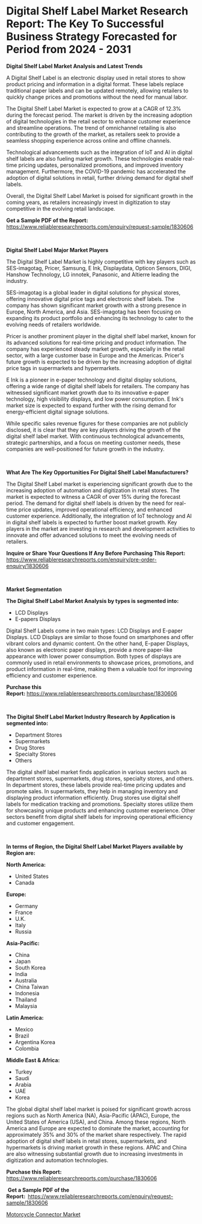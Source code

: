 <p><h1>Digital Shelf Label Market Research Report: The Key To Successful Business Strategy Forecasted for Period from 2024 - 2031</h1></p><p><strong>Digital Shelf Label Market Analysis and Latest Trends</strong></p>
<p><p>A Digital Shelf Label is an electronic display used in retail stores to show product pricing and information in a digital format. These labels replace traditional paper labels and can be updated remotely, allowing retailers to quickly change prices and promotions without the need for manual labor.</p><p>The Digital Shelf Label Market is expected to grow at a CAGR of 12.3% during the forecast period. The market is driven by the increasing adoption of digital technologies in the retail sector to enhance customer experience and streamline operations. The trend of omnichannel retailing is also contributing to the growth of the market, as retailers seek to provide a seamless shopping experience across online and offline channels.</p><p>Technological advancements such as the integration of IoT and AI in digital shelf labels are also fueling market growth. These technologies enable real-time pricing updates, personalized promotions, and improved inventory management. Furthermore, the COVID-19 pandemic has accelerated the adoption of digital solutions in retail, further driving demand for digital shelf labels.</p><p>Overall, the Digital Shelf Label Market is poised for significant growth in the coming years, as retailers increasingly invest in digitization to stay competitive in the evolving retail landscape.</p></p>
<p><strong>Get a Sample PDF of the Report:&nbsp;</strong> <a href="https://www.reliableresearchreports.com/enquiry/request-sample/1830606">https://www.reliableresearchreports.com/enquiry/request-sample/1830606</a></p>
<p>&nbsp;</p>
<p><strong>Digital Shelf Label Major Market Players</strong></p>
<p><p>The Digital Shelf Label Market is highly competitive with key players such as SES-imagotag, Pricer, Samsung, E Ink, Displaydata, Opticon Sensors, DIGI, Hanshow Technology, LG innotek, Panasonic, and Altierre leading the industry. </p><p>SES-imagotag is a global leader in digital solutions for physical stores, offering innovative digital price tags and electronic shelf labels. The company has shown significant market growth with a strong presence in Europe, North America, and Asia. SES-imagotag has been focusing on expanding its product portfolio and enhancing its technology to cater to the evolving needs of retailers worldwide.</p><p>Pricer is another prominent player in the digital shelf label market, known for its advanced solutions for real-time pricing and product information. The company has experienced steady market growth, especially in the retail sector, with a large customer base in Europe and the Americas. Pricer's future growth is expected to be driven by the increasing adoption of digital price tags in supermarkets and hypermarkets.</p><p>E Ink is a pioneer in e-paper technology and digital display solutions, offering a wide range of digital shelf labels for retailers. The company has witnessed significant market growth due to its innovative e-paper technology, high visibility displays, and low power consumption. E Ink's market size is expected to expand further with the rising demand for energy-efficient digital signage solutions.</p><p>While specific sales revenue figures for these companies are not publicly disclosed, it is clear that they are key players driving the growth of the digital shelf label market. With continuous technological advancements, strategic partnerships, and a focus on meeting customer needs, these companies are well-positioned for future growth in the industry.</p></p>
<p>&nbsp;</p>
<p><strong>What Are The Key Opportunities For Digital Shelf Label Manufacturers?</strong></p>
<p><p>The Digital Shelf Label market is experiencing significant growth due to the increasing adoption of automation and digitization in retail stores. The market is expected to witness a CAGR of over 15% during the forecast period. The demand for digital shelf labels is driven by the need for real-time price updates, improved operational efficiency, and enhanced customer experience. Additionally, the integration of IoT technology and AI in digital shelf labels is expected to further boost market growth. Key players in the market are investing in research and development activities to innovate and offer advanced solutions to meet the evolving needs of retailers.</p></p>
<p><strong>Inquire or Share Your Questions If Any Before Purchasing This Report:</strong> <a href="https://www.reliableresearchreports.com/enquiry/pre-order-enquiry/1830606">https://www.reliableresearchreports.com/enquiry/pre-order-enquiry/1830606</a></p>
<p>&nbsp;</p>
<p><strong>Market Segmentation</strong></p>
<p><strong>The Digital Shelf Label Market Analysis by types is segmented into:</strong></p>
<p><ul><li>LCD Displays</li><li>E-papers Displays</li></ul></p>
<p><p>Digital Shelf Labels come in two main types: LCD Displays and E-paper Displays. LCD Displays are similar to those found on smartphones and offer vibrant colors and dynamic content. On the other hand, E-paper Displays, also known as electronic paper displays, provide a more paper-like appearance with lower power consumption. Both types of displays are commonly used in retail environments to showcase prices, promotions, and product information in real-time, making them a valuable tool for improving efficiency and customer experience.</p></p>
<p><strong>Purchase this Report:&nbsp;</strong><a href="https://www.reliableresearchreports.com/purchase/1830606">https://www.reliableresearchreports.com/purchase/1830606</a></p>
<p>&nbsp;</p>
<p><strong>The Digital Shelf Label Market Industry Research by Application is segmented into:</strong></p>
<p><ul><li>Department Stores</li><li>Supermarkets</li><li>Drug Stores</li><li>Specialty Stores</li><li>Others</li></ul></p>
<p><p>The digital shelf label market finds application in various sectors such as department stores, supermarkets, drug stores, specialty stores, and others. In department stores, these labels provide real-time pricing updates and promote sales. In supermarkets, they help in managing inventory and displaying product information efficiently. Drug stores use digital shelf labels for medication tracking and promotions. Specialty stores utilize them for showcasing unique products and enhancing customer experience. Other sectors benefit from digital shelf labels for improving operational efficiency and customer engagement.</p></p>
<p>&nbsp;</p>
<p><strong>In terms of Region, the Digital Shelf Label Market Players available by Region are:</strong></p>
<p>
    <p> <strong> North America: </strong>
        <ul>
            <li>United States</li>
            <li>Canada</li>
        </ul>
        </p> 
    <p> <strong> Europe: </strong>
        <ul>
            <li>Germany</li>
            <li>France</li>
            <li>U.K.</li>
            <li>Italy</li>
            <li>Russia</li>
        </ul>
        </p> 
    <p> <strong> Asia-Pacific: </strong>
        <ul>
            <li>China</li>
            <li>Japan</li>
            <li>South Korea</li>
            <li>India</li>
            <li>Australia</li>
            <li>China Taiwan</li>
            <li>Indonesia</li>
            <li>Thailand</li>
            <li>Malaysia</li>
        </ul>
        </p> 
    <p> <strong> Latin America: </strong>
        <ul>
            <li>Mexico</li>
            <li>Brazil</li>
            <li>Argentina Korea</li>
            <li>Colombia</li>
        </ul>
        </p> 
    <p> <strong> Middle East & Africa: </strong>
        <ul>
            <li>Turkey</li>
            <li>Saudi</li>
            <li>Arabia</li>
            <li>UAE</li>
            <li>Korea</li>
        </ul>
    </p>
    </p>
<p><p>The global digital shelf label market is poised for significant growth across regions such as North America (NA), Asia-Pacific (APAC), Europe, the United States of America (USA), and China. Among these regions, North America and Europe are expected to dominate the market, accounting for approximately 35% and 30% of the market share respectively. The rapid adoption of digital shelf labels in retail stores, supermarkets, and hypermarkets is driving market growth in these regions. APAC and China are also witnessing substantial growth due to increasing investments in digitization and automation technologies.</p></p>
<p><strong>Purchase this Report: </strong><a href="https://www.reliableresearchreports.com/purchase/1830606">https://www.reliableresearchreports.com/purchase/1830606</a></p>
<p>&nbsp;<strong>Get a Sample PDF of the Report:&nbsp;&nbsp;</strong><a href="https://www.reliableresearchreports.com/enquiry/request-sample/1830606">https://www.reliableresearchreports.com/enquiry/request-sample/1830606</a></p>
<p><strong></strong></p>
<p><p><a href="https://nifty-kite-d51.notion.site/Global-Motorcycle-Connector-Market-Size-and-Market-Trends-Insights-and-Projections-from-2024-to-203-4b4c31c44e50414baf95d1264295c136">Motorcycle Connector Market</a></p></p>